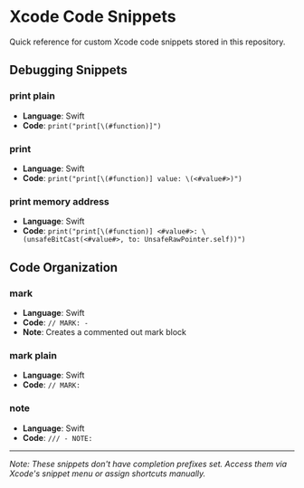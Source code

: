 # Xcode Code Snippets

Quick reference for custom Xcode code snippets stored in this repository.

## Debugging Snippets

### print plain
- **Language**: Swift
- **Code**: `print("print[\(#function)]")`

### print
- **Language**: Swift  
- **Code**: `print("print[\(#function)] value: \(<#value#>)")`

### print memory address
- **Language**: Swift
- **Code**: `print("print[\(#function)] <#value#>: \(unsafeBitCast(<#value#>, to: UnsafeRawPointer.self))")`

## Code Organization

### mark
- **Language**: Swift
- **Code**: `// MARK: - `
- **Note**: Creates a commented out mark block

### mark plain
- **Language**: Swift
- **Code**: `// MARK: `

### note
- **Language**: Swift
- **Code**: `/// - NOTE: `

---
*Note: These snippets don't have completion prefixes set. Access them via Xcode's snippet menu or assign shortcuts manually.*